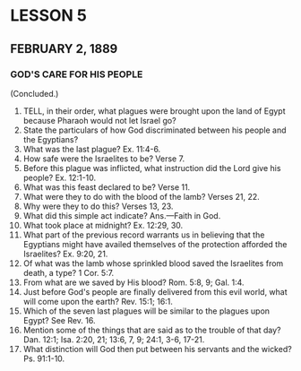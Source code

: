 # LESSON 5
## FEBRUARY 2, 1889

### GOD'S CARE FOR HIS PEOPLE

(Concluded.)

1. TELL, in their order, what plagues were brought upon the land of Egypt because Pharaoh would not let Israel go?
2. State the particulars of how God discriminated between his people and the Egyptians?
3. What was the last plague? Ex. 11:4-6.
4. How safe were the Israelites to be? Verse 7.
5. Before this plague was inflicted, what instruction did the Lord give his people? Ex. 12:1-10.
6. What was this feast declared to be? Verse 11.
7. What were they to do with the blood of the lamb? Verses 21, 22.
8. Why were they to do this? Verses 13, 23.
9. What did this simple act indicate? Ans.—Faith in God.
10. What took place at midnight? Ex. 12:29, 30.
11. What part of the previous record warrants us in believing that the Egyptians might have availed themselves of the protection afforded the Israelites? Ex. 9:20, 21.
12. Of what was the lamb whose sprinkled blood saved the Israelites from death, a type? 1 Cor. 5:7.
13. From what are we saved by His blood? Rom. 5:8, 9; Gal. 1:4.
14. Just before God's people are finally delivered from this evil world, what will come upon the earth? Rev. 15:1; 16:1.
15. Which of the seven last plagues will be similar to the plagues upon Egypt? See Rev. 16.
16. Mention some of the things that are said as to the trouble of that day? Dan. 12:1; Isa. 2:20, 21; 13:6, 7, 9; 24:1, 3-6, 17-21.
17. What distinction will God then put between his servants and the wicked? Ps. 91:1-10.